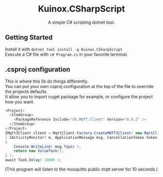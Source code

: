 <h1 align="center">
	Kuinox.CSharpScript
</h1>
<p align="center">
  A simple C# scripting dotnet tool.
</p>

## Getting Started
Install it with `dotnet tool install -g Kuinox.CSharpScript`  
Execute a C# file with `c# Program.cs` in your favorite terminal.

## .csproj configuration
This is where this lib do things differently.  
You can put your own csproj configuration at the top of the file to override the projects defaults.  
It allow you to import nuget package for example, or configure the project how you want.

```csharp
<Project>
  <ItemGroup>
    <PackageReference Include="CK.MQTT.Client" Version="0.8.2" />
  </ItemGroup>
</Project>
IMqtt3Client client = MqttClient.Factory.CreateMQTT3Client( new MqttClientConfiguration( "test.mosquitto.org:1883" ),
( IActivityMonitor? m, ApplicationMessage msg, CancellationToken token ) =>
{
    Console.WriteLine( msg.Topic );
    return new ValueTask();
} );
await Task.Delay( 10000 );
```
(This program will listen to the mosquitto public mqtt server for 10 seconds.)
